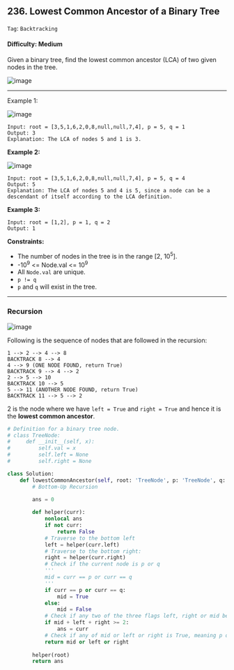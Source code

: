 ## 236. Lowest Common Ancestor of a Binary Tree

```Tag```: ```Backtracking```

#### Difficulty: Medium

Given a binary tree, find the lowest common ancestor (LCA) of two given nodes in the tree.

![image](https://user-images.githubusercontent.com/35042430/215356897-53fc9b21-e3b5-444d-8b1c-a01a9f71ef8d.png)

---

Example 1:

![image](https://assets.leetcode.com/uploads/2018/12/14/binarytree.png)
```
Input: root = [3,5,1,6,2,0,8,null,null,7,4], p = 5, q = 1
Output: 3
Explanation: The LCA of nodes 5 and 1 is 3.
```

__Example 2:__

![image](https://assets.leetcode.com/uploads/2018/12/14/binarytree.png)
```
Input: root = [3,5,1,6,2,0,8,null,null,7,4], p = 5, q = 4
Output: 5
Explanation: The LCA of nodes 5 and 4 is 5, since a node can be a descendant of itself according to the LCA definition.
```

__Example 3:__
```
Input: root = [1,2], p = 1, q = 2
Output: 1
```

__Constraints:__

- The number of nodes in the tree is in the range [2, 10<sup>5</sup>].
- -10<sup>9</sup> <= Node.val <= 10<sup>9</sup>
- All ```Node.val``` are unique.
- ```p != q```
- ```p``` and ```q``` will exist in the tree.

---

### Recursion

![image](https://user-images.githubusercontent.com/35042430/215383286-62467197-b6c8-4fa2-af82-4dde34945c60.png)

Following is the sequence of nodes that are followed in the recursion:

```
1 --> 2 --> 4 --> 8
BACKTRACK 8 --> 4
4 --> 9 (ONE NODE FOUND, return True)
BACKTRACK 9 --> 4 --> 2
2 --> 5 --> 10
BACKTRACK 10 --> 5
5 --> 11 (ANOTHER NODE FOUND, return True)
BACKTRACK 11 --> 5 --> 2
```

2 is the node where we have ```left = True``` and ```right = True``` and hence it is the __lowest common ancestor__.

```Python
# Definition for a binary tree node.
# class TreeNode:
#     def __init__(self, x):
#         self.val = x
#         self.left = None
#         self.right = None

class Solution:
    def lowestCommonAncestor(self, root: 'TreeNode', p: 'TreeNode', q: 'TreeNode') -> 'TreeNode':
        # Bottom-Up Recursion
    
        ans = 0

        def helper(curr):
            nonlocal ans
            if not curr:
                return False
            # Traverse to the bottom left
            left = helper(curr.left)
            # Traverse to the bottom right:
            right = helper(curr.right)
            # Check if the current node is p or q
            '''
            mid = curr == p or curr == q
            '''
            if curr == p or curr == q:
                mid = True
            else:
                mid = False
            # Check if any two of the three flags left, right or mid become True.
            if mid + left + right >= 2:
                ans = curr
            # Check if any of mid or left or right is True, meaning p or q was found
            return mid or left or right
        
        helper(root)
        return ans
```

